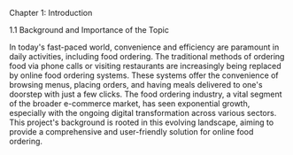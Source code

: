 Chapter 1: Introduction 

1.1 Background and Importance of the Topic 

In today's fast-paced world, convenience and efficiency are paramount in daily activities, including food ordering. The traditional methods of ordering food via phone calls or visiting restaurants are increasingly being replaced by online food ordering systems. These systems offer the convenience of browsing menus, placing orders, and having meals delivered to one's doorstep with just a few clicks. The food ordering industry, a vital segment of the broader e-commerce market, has seen exponential growth, especially with the ongoing digital transformation across various sectors. This project's background is rooted in this evolving landscape, aiming to provide a comprehensive and user-friendly solution for online food ordering. 

 

 

 

 

 

 

 

